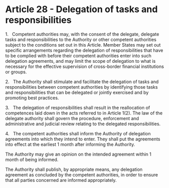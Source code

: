 # Article 28 - Delegation of tasks and responsibilities


1.   Competent authorities may, with the consent of the delegate, delegate tasks and responsibilities to the Authority or other competent authorities subject to the conditions set out in this Article. Member States may set out specific arrangements regarding the delegation of responsibilities that have to be complied with before their competent authorities enter into such delegation agreements, and may limit the scope of delegation to what is necessary for the effective supervision of cross-border financial institutions or groups.

2.   The Authority shall stimulate and facilitate the delegation of tasks and responsibilities between competent authorities by identifying those tasks and responsibilities that can be delegated or jointly exercised and by promoting best practices.

3.   The delegation of responsibilities shall result in the reallocation of competences laid down in the acts referred to in Article 1(2). The law of the delegate authority shall govern the procedure, enforcement and administrative and judicial review relating to the delegated responsibilities.

4.   The competent authorities shall inform the Authority of delegation agreements into which they intend to enter. They shall put the agreements into effect at the earliest 1 month after informing the Authority.

The Authority may give an opinion on the intended agreement within 1 month of being informed.

The Authority shall publish, by appropriate means, any delegation agreement as concluded by the competent authorities, in order to ensure that all parties concerned are informed appropriately.
